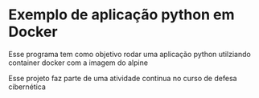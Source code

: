 # Exemplo de aplicação python em Docker
Esse programa tem como objetivo rodar uma aplicação python utilziando container docker com a imagem do alpine

Esse projeto faz parte de uma atividade continua no curso de defesa cibernética
